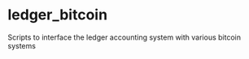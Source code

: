 ledger_bitcoin
==============

Scripts to interface the ledger accounting system with various bitcoin systems
